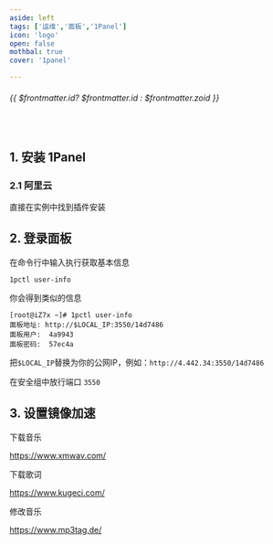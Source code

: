 ```yaml
---
aside: left
tags: ['运维','面板','1Panel']
icon: 'logo'
open: false
mothbal: true
cover: '1panel'

---
```

 
######  {{ $frontmatter.id? $frontmatter.id : $frontmatter.zoid }}
 
<br/>
 
## 1. 安装 1Panel

### 2.1 阿里云

直接在实例中找到插件安装

## 2. 登录面板

在命令行中输入执行获取基本信息

```shell
1pctl user-info
```

你会得到类似的信息

```shell
[root@iZ7x ~]# 1pctl user-info
面板地址: http://$LOCAL_IP:3550/14d7486
面板用户:  4a9943
面板密码:  57ec4a
```

把`$LOCAL_IP`替换为你的公网IP，例如：`http://4.442.34:3550/14d7486`  


在安全组中放行端口 `3550`


##  3. 设置镜像加速



下载音乐  

https://www.xmwav.com/  

下载歌词

https://www.kugeci.com/

修改音乐

https://www.mp3tag.de/


